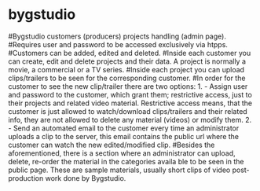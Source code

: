 # bygstudio
#Bygstudio customers (producers) projects handling (admin page).
#Requires user and password to be accessed exclusively via htpps.
#Customers can be added, edited and deleted.
#Inside each customer you can create, edit and delete projects and their data. A project is normally a movie, a commercial or a TV series.
#Inside each project you can upload clips/trailers  to be seen for the corresponding customer.
#In order for the customer to see the new clip/trailer there are two options: 1. - Assign user and password to the customer, which grant them; restrictive access, just to their projects and related video material. Restrictive access means, that the customer is just allowed to watch/download clips/trailers and their related info, they are not allowed to delete any material (videos) or modify them. 2. - Send an automated email to the customer every time an administrator uploads a clip to the server, this email contains the public url where the customer can watch the new edited/modified clip.
#Besides the aforementioned, there is a section where an administrator can upload, delete, re-order the material in the categories availa
ble to be seen in the public page. These are sample materials, usually short clips of video post-production work done by Bygstudio.
